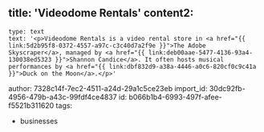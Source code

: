 title: 'Videodome Rentals'
content2:
  -
    type: text
    text: '<p>Videodome Rentals is a video rental store in <a href="{{ link:5d2b95f8-0372-4557-a97c-c3c40d7a2f9e }}">The Adobe Skyscraper</a>, managed by <a href="{{ link:deb00aae-5477-4136-93a4-130038ed5323 }}">Shannon Candice</a>. It often hosts musical performances by <a href="{{ link:dbf832d9-a38a-4446-a0c6-820cf0c9c41a }}">Duck on the Moon</a>.</p>'
author: 7328c14f-7ec2-4511-a24d-29a1c5ce23eb
import_id: 30dc92fb-4956-479b-a43c-99fdf4ce4837
id: b066b1b4-6993-497f-afee-f5521b311620
tags:
  - businesses
